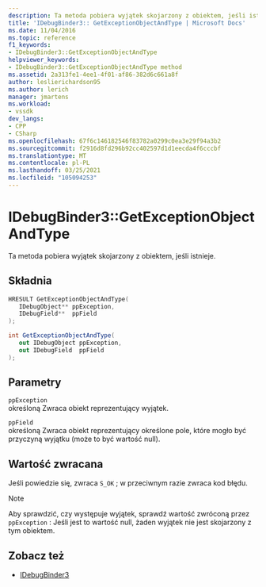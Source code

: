 ```yaml
---
description: Ta metoda pobiera wyjątek skojarzony z obiektem, jeśli istnieje.
title: 'IDebugBinder3:: GetExceptionObjectAndType | Microsoft Docs'
ms.date: 11/04/2016
ms.topic: reference
f1_keywords:
- IDebugBinder3::GetExceptionObjectAndType
helpviewer_keywords:
- IDebugBinder3::GetExceptionObjectAndType method
ms.assetid: 2a313fe1-4ee1-4f01-af86-382d6c661a8f
author: leslierichardson95
ms.author: lerich
manager: jmartens
ms.workload:
- vssdk
dev_langs:
- CPP
- CSharp
ms.openlocfilehash: 67f6c146182546f83782a0299c0ea3e29f94a3b2
ms.sourcegitcommit: f2916d8fd296b92cc402597d1d1eecda4f6cccbf
ms.translationtype: MT
ms.contentlocale: pl-PL
ms.lasthandoff: 03/25/2021
ms.locfileid: "105094253"
---
```

# <a name="idebugbinder3getexceptionobjectandtype"></a>IDebugBinder3::GetExceptionObjectAndType
Ta metoda pobiera wyjątek skojarzony z obiektem, jeśli istnieje.

## <a name="syntax"></a>Składnia

```cpp
HRESULT GetExceptionObjectAndType(
   IDebugObject** ppException,
   IDebugField**  ppField
);
```

```csharp
int GetExceptionObjectAndType(
   out IDebugObject ppException,
   out IDebugField  ppField
);
```

## <a name="parameters"></a>Parametry
`ppException`\
określoną Zwraca obiekt reprezentujący wyjątek.

`ppField`\
określoną Zwraca obiekt reprezentujący określone pole, które mogło być przyczyną wyjątku (może to być wartość null).

## <a name="return-value"></a>Wartość zwracana
 Jeśli powiedzie się, zwraca `S_OK` ; w przeciwnym razie zwraca kod błędu.

> [!NOTE]
> Aby sprawdzić, czy występuje wyjątek, sprawdź wartość zwróconą przez `ppException` : Jeśli jest to wartość null, żaden wyjątek nie jest skojarzony z tym obiektem.

## <a name="see-also"></a>Zobacz też
- [IDebugBinder3](../../../extensibility/debugger/reference/idebugbinder3.md)

